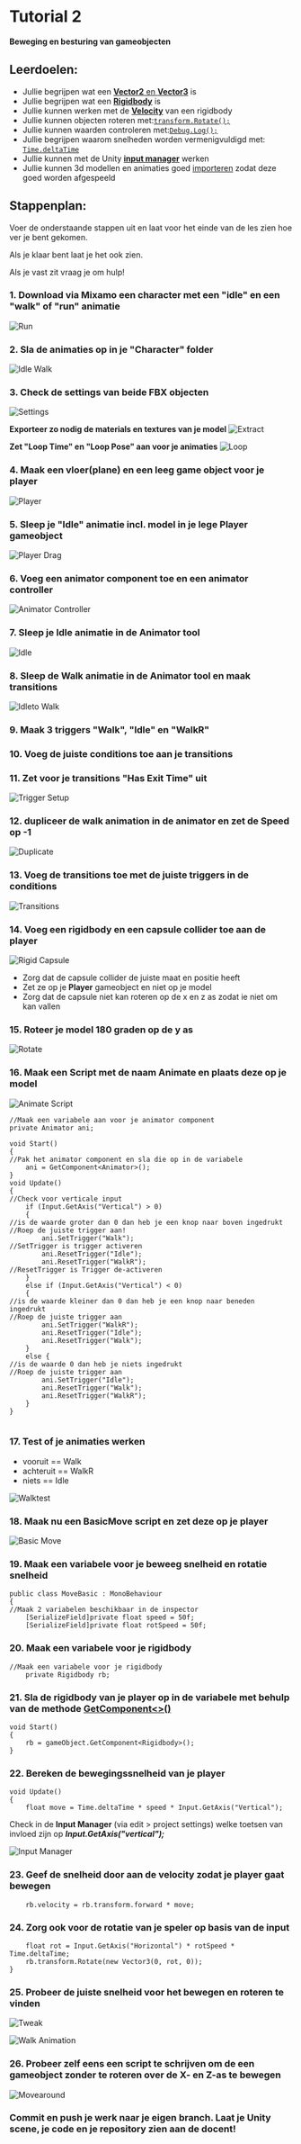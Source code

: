 # Tutorial 2

**Beweging en besturing van gameobjecten**

## Leerdoelen:

- Jullie begrijpen wat een [**Vector2** en **Vector3**](https://cgcookie.com/lessons/understanding-vector-3) is
- Jullie begrijpen wat een [**Rigidbody**](https://medium.com/eincode/unity-rigidbody-explained-fb208d0f97f3) is
- Jullie kunnen werken met de [**Velocity**](https://docs.unity3d.com/ScriptReference/Rigidbody-velocity.html) van een rigidbody
- Jullie kunnen objecten roteren met:[`transform.Rotate();`](https://docs.unity3d.com/ScriptReference/Transform.Rotate.html)
- Jullie kunnen waarden controleren met:[`Debug.Log();`](https://docs.unity3d.com/ScriptReference/Debug.Log.html)
- Jullie begrijpen waarom snelheden worden vermenigvuldigd met: [`Time.deltaTime`](https://docs.unity3d.com/ScriptReference/Time-deltaTime.html)
- Jullie kunnen met de Unity [**input manager**](https://docs.unity3d.com/Manual/class-InputManager.html) werken
- Jullie kunnen 3d modellen en animaties goed [importeren](https://docs.unity3d.com/Manual/class-FBXImporter.html) zodat deze goed worden afgespeeld

## Stappenplan:

Voer de onderstaande stappen uit en laat voor het einde van de les zien hoe ver je bent gekomen.

Als je klaar bent laat je het ook zien.

Als je vast zit vraag je om hulp!

### 1. Download via Mixamo een character met een "idle" en een "walk" of "run" animatie

![Run](../tutorial_gfx/Run.gif)

### 2. Sla de animaties op in je "Character" folder

![Idle Walk](../tutorial_gfx/idleWalk.png)

### 3. Check de settings van beide FBX objecten

![Settings](../tutorial_gfx/settings.png)

**Exporteer zo nodig de materials en textures van je model**
![Extract](../tutorial_gfx/extract.png)

**Zet "Loop Time" en "Loop Pose" aan voor je animaties**
![Loop](../tutorial_gfx/loop.png)

### 4. Maak een vloer(plane) en een leeg game object voor je player

![Player](../tutorial_gfx/player.png)

### 5. Sleep je "Idle" animatie incl. model in je lege Player gameobject

![Player Drag](../tutorial_gfx/playerDrag.png)

### 6. Voeg een animator component toe en een animator controller

![Animator Controller](../tutorial_gfx/animatorController.png)

### 7. Sleep je Idle animatie in de Animator tool

![Idle](../tutorial_gfx/idle.png)

### 8. Sleep de Walk animatie in de Animator tool en maak transitions

![Idleto Walk](../tutorial_gfx/idletoWalk.png)

### 9. Maak 3 triggers "Walk", "Idle" en "WalkR"

### 10. Voeg de juiste conditions toe aan je transitions

### 11. Zet voor je transitions "Has Exit Time" uit

![Trigger Setup](../tutorial_gfx/triggerSetup.png)

### 12. dupliceer de walk animation in de animator en zet de Speed op -1

![Duplicate](../tutorial_gfx/duplicate.png)

### 13. Voeg de transitions toe met de juiste triggers in de conditions

![Transitions](../tutorial_gfx/transitions.png)

### 14. Voeg een rigidbody en een capsule collider toe aan de player

![Rigid Capsule](../tutorial_gfx/rigidCapsule.png)

- Zorg dat de capsule collider de juiste maat en positie heeft
- Zet ze op je **Player** gameobject en niet op je model
- Zorg dat de capsule niet kan roteren op de x en z as zodat ie niet om kan vallen

### 15. Roteer je model 180 graden op de y as

![Rotate](../tutorial_gfx/rotate.png)

### 16. Maak een Script met de naam Animate en plaats deze op je model

![Animate Script](../tutorial_gfx/animateScript.png)

```
//Maak een variabele aan voor je animator component
private Animator ani;

void Start()
{
//Pak het animator component en sla die op in de variabele
    ani = GetComponent<Animator>();
}
void Update()
{
//Check voor verticale input
    if (Input.GetAxis("Vertical") > 0)
    {
//is de waarde groter dan 0 dan heb je een knop naar boven ingedrukt
//Roep de juiste trigger aan!
        ani.SetTrigger("Walk");
//SetTrigger is trigger activeren
        ani.ResetTrigger("Idle");
        ani.ResetTrigger("WalkR");
//ResetTrigger is Trigger de-activeren
    }
    else if (Input.GetAxis("Vertical") < 0)
    {
//is de waarde kleiner dan 0 dan heb je een knop naar beneden ingedrukt
//Roep de juiste trigger aan
        ani.SetTrigger("WalkR");
        ani.ResetTrigger("Idle");
        ani.ResetTrigger("Walk");
    }
    else {
//is de waarde 0 dan heb je niets ingedrukt
//Roep de juiste trigger aan
        ani.SetTrigger("Idle");
        ani.ResetTrigger("Walk");
        ani.ResetTrigger("WalkR");
    }
}


```

### 17. Test of je animaties werken

- vooruit == Walk
- achteruit == WalkR
- niets == Idle

![Walktest](../tutorial_gfx/walktest.gif)

### 18. Maak nu een BasicMove script en zet deze op je player

![Basic Move](../tutorial_gfx/basicMove.png)

### 19. Maak een variabele voor je beweeg snelheid en rotatie snelheid

```
public class MoveBasic : MonoBehaviour
{
//Maak 2 variabelen beschikbaar in de inspector
    [SerializeField]private float speed = 50f;
    [SerializeField]private float rotSpeed = 50f;
```

### 20. Maak een variabele voor je rigidbody

```
//Maak een variabele voor je rigidbody
    private Rigidbody rb;

```

### 21. Sla de rigidbody van je player op in de variabele met behulp van de methode [GetComponent<>()](https://docs.unity3d.com/ScriptReference/GameObject.GetComponent.html)

```
void Start()
{
    rb = gameObject.GetComponent<Rigidbody>();
}
```

### 22. Bereken de bewegingssnelheid van je player

```
void Update()
{
    float move = Time.deltaTime * speed * Input.GetAxis("Vertical");

```

Check in de **Input Manager** (via edit > project settings) welke toetsen van invloed zijn op **_Input.GetAxis("vertical");_**

![Input Manager](../tutorial_gfx/inputManager.png)

### 23. Geef de snelheid door aan de velocity zodat je player gaat bewegen

```
    rb.velocity = rb.transform.forward * move;

```

### 24. Zorg ook voor de rotatie van je speler op basis van de input

```
    float rot = Input.GetAxis("Horizontal") * rotSpeed * Time.deltaTime;
    rb.transform.Rotate(new Vector3(0, rot, 0));
}
```

### 25. Probeer de juiste snelheid voor het bewegen en roteren te vinden

![Tweak](../tutorial_gfx/tweak.png)

![Walk Animation](../tutorial_gfx/WalkAnimation.gif)

### 26. Probeer zelf eens een script te schrijven om de een gameobject zonder te roteren over de X- en Z-as te bewegen

![Movearound](../tutorial_gfx/movearound.gif)

### Commit en push je werk naar je eigen branch. Laat je Unity scene, je code en je repository zien aan de docent!
